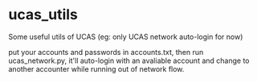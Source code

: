 # ucas_utils
Some useful utils of UCAS (eg: only UCAS network auto-login for now)

put your accounts and passwords in accounts.txt, then run ucas_network.py, it'll auto-login with an avaliable account and change to another accounter while running out of network flow.
